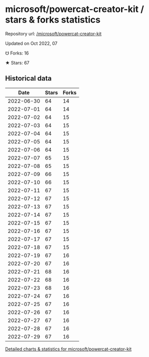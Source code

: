 # microsoft/powercat-creator-kit / stars & forks statistics

Repository url: [/microsoft/powercat-creator-kit](https://github.com/microsoft/powercat-creator-kit)

Updated on Oct 2022, 07

☋ Forks: 16

★ Stars: 67

## Historical data
| Date | Stars | Forks |
|------|-------|-------|
| 2022-06-30 | 64 | 14 | 
| 2022-07-01 | 64 | 14 | 
| 2022-07-02 | 64 | 15 | 
| 2022-07-03 | 64 | 15 | 
| 2022-07-04 | 64 | 15 | 
| 2022-07-05 | 64 | 15 | 
| 2022-07-06 | 64 | 15 | 
| 2022-07-07 | 65 | 15 | 
| 2022-07-08 | 65 | 15 | 
| 2022-07-09 | 66 | 15 | 
| 2022-07-10 | 66 | 15 | 
| 2022-07-11 | 67 | 15 | 
| 2022-07-12 | 67 | 15 | 
| 2022-07-13 | 67 | 15 | 
| 2022-07-14 | 67 | 15 | 
| 2022-07-15 | 67 | 15 | 
| 2022-07-16 | 67 | 15 | 
| 2022-07-17 | 67 | 15 | 
| 2022-07-18 | 67 | 15 | 
| 2022-07-19 | 67 | 16 | 
| 2022-07-20 | 67 | 16 | 
| 2022-07-21 | 68 | 16 | 
| 2022-07-22 | 68 | 16 | 
| 2022-07-23 | 68 | 16 | 
| 2022-07-24 | 67 | 16 | 
| 2022-07-25 | 67 | 16 | 
| 2022-07-26 | 67 | 16 | 
| 2022-07-27 | 67 | 16 | 
| 2022-07-28 | 67 | 16 | 
| 2022-07-29 | 67 | 16 | 


[Detailed charts & statistics for microsoft/powercat-creator-kit](https://reviewgithub.com/rep/microsoft/powercat-creator-kit)
